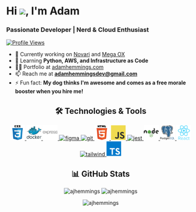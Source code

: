 # Hi <img src="https://media.giphy.com/media/hvRJCLFzcasrR4ia7z/giphy.gif" width="30">, I'm Adam

### Passionate Developer | Nerd & Cloud Enthusiast

[![Profile Views](https://komarev.com/ghpvc/?username=ajhemmings&label=Profile%20views&color=0e75b6&style=flat)](https://github.com/ajhemmings)

- 🔭 Currently working on [Novari](https://well-being-app-final-project.vercel.app/) and [Mega OX](https://mega-ox.vercel.app/)
- 🌱 Learning **Python, AWS, and Infrastructure as Code**
- 👨‍💻 Portfolio at [adamhemmings.com](https://adamhemmings.com)
- 📫 Reach me at **adamhemmingsdev@gmail.com**
- ⚡ Fun fact: **My dog thinks I'm awesome and comes as a free morale booster when you hire me!**

<div align="center"[![LinkedIn](https://img.shields.io/badge/LinkedIn-0077B5?style=for-the-badge&logo=linkedin&logoColor=white)](https://www.linkedin.com/in/adam-hemmings-75b71b55/)</div>

## 🛠️ Technologies & Tools

<p align="center">
  <a href="https://www.w3schools.com/css/" target="_blank" rel="noreferrer">
    <img src="https://raw.githubusercontent.com/devicons/devicon/master/icons/css3/css3-original-wordmark.svg" alt="css3" width="40" height="40"/>
  </a>
  <a href="https://www.docker.com/" target="_blank" rel="noreferrer">
    <img src="https://raw.githubusercontent.com/devicons/devicon/master/icons/docker/docker-original-wordmark.svg" alt="docker" width="40" height="40"/>
  </a>
  <a href="https://expressjs.com" target="_blank" rel="noreferrer">
    <img src="https://raw.githubusercontent.com/devicons/devicon/master/icons/express/express-original-wordmark.svg" alt="express" width="40" height="40"/>
  </a>
  <a href="https://www.figma.com/" target="_blank" rel="noreferrer">
    <img src="https://www.vectorlogo.zone/logos/figma/figma-icon.svg" alt="figma" width="40" height="40"/>
  </a>
  <a href="https://git-scm.com/" target="_blank" rel="noreferrer">
    <img src="https://www.vectorlogo.zone/logos/git-scm/git-scm-icon.svg" alt="git" width="40" height="40"/>
  </a>
  <a href="https://www.w3.org/html/" target="_blank" rel="noreferrer">
    <img src="https://raw.githubusercontent.com/devicons/devicon/master/icons/html5/html5-original-wordmark.svg" alt="html5" width="40" height="40"/>
  </a>
  <a href="https://developer.mozilla.org/en-US/docs/Web/JavaScript" target="_blank" rel="noreferrer">
    <img src="https://raw.githubusercontent.com/devicons/devicon/master/icons/javascript/javascript-original.svg" alt="javascript" width="40" height="40"/>
  </a>
  <a href="https://jestjs.io" target="_blank" rel="noreferrer">
    <img src="https://www.vectorlogo.zone/logos/jestjsio/jestjsio-icon.svg" alt="jest" width="40" height="40"/>
  </a>
  <a href="https://nodejs.org" target="_blank" rel="noreferrer">
    <img src="https://raw.githubusercontent.com/devicons/devicon/master/icons/nodejs/nodejs-original-wordmark.svg" alt="nodejs" width="40" height="40"/>
  </a>
  <a href="https://www.postgresql.org" target="_blank" rel="noreferrer">
    <img src="https://raw.githubusercontent.com/devicons/devicon/master/icons/postgresql/postgresql-original-wordmark.svg" alt="postgresql" width="40" height="40"/>
  </a>
  <a href="https://reactjs.org/" target="_blank" rel="noreferrer">
    <img src="https://raw.githubusercontent.com/devicons/devicon/master/icons/react/react-original-wordmark.svg" alt="react" width="40" height="40"/>
  </a>
  <a href="https://tailwindcss.com/" target="_blank" rel="noreferrer">
    <img src="https://www.vectorlogo.zone/logos/tailwindcss/tailwindcss-icon.svg" alt="tailwind" width="40" height="40"/>
  </a>
  <a href="https://www.typescriptlang.org/" target="_blank" rel="noreferrer">
    <img src="https://raw.githubusercontent.com/devicons/devicon/master/icons/typescript/typescript-original.svg" alt="typescript" width="40" height="40"/>
  </a>
</p>

## 📊 GitHub Stats

<p align="center">
  <img height="180em" src="https://github-readme-stats.vercel.app/api?username=ajhemmings&show_icons=true&theme=dark&hide_border=true" alt="ajhemmings" />
  <img height="180em" src="https://github-readme-stats.vercel.app/api/top-langs/?username=ajhemmings&layout=compact&theme=dark&hide_border=true" alt="ajhemmings" />
</p>

<p align="center">
  <img height="180em" src="https://github-readme-streak-stats.herokuapp.com/?user=ajhemmings&theme=dark&hide_border=true" alt="ajhemmings" />
</p>
